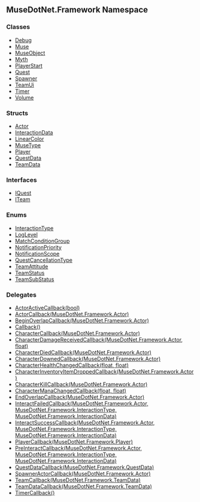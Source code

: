 ## MuseDotNet.Framework Namespace
### Classes
- [Debug](./Debug.md 'MuseDotNet.Framework.Debug')
- [Muse](./Muse.md 'MuseDotNet.Framework.Muse')
- [MuseObject](./MuseObject.md 'MuseDotNet.Framework.MuseObject')
- [Myth](./Myth.md 'MuseDotNet.Framework.Myth')
- [PlayerStart](./PlayerStart.md 'MuseDotNet.Framework.PlayerStart')
- [Quest](./Quest.md 'MuseDotNet.Framework.Quest')
- [Spawner](./Spawner.md 'MuseDotNet.Framework.Spawner')
- [TeamUi](./TeamUi.md 'MuseDotNet.Framework.TeamUi')
- [Timer](./Timer.md 'MuseDotNet.Framework.Timer')
- [Volume](./Volume.md 'MuseDotNet.Framework.Volume')
### Structs
- [Actor](./Actor.md 'MuseDotNet.Framework.Actor')
- [InteractionData](./InteractionData.md 'MuseDotNet.Framework.InteractionData')
- [LinearColor](./LinearColor.md 'MuseDotNet.Framework.LinearColor')
- [MuseType](./MuseType.md 'MuseDotNet.Framework.MuseType')
- [Player](./Player.md 'MuseDotNet.Framework.Player')
- [QuestData](./QuestData.md 'MuseDotNet.Framework.QuestData')
- [TeamData](./TeamData.md 'MuseDotNet.Framework.TeamData')
### Interfaces
- [IQuest](./IQuest.md 'MuseDotNet.Framework.IQuest')
- [ITeam](./ITeam.md 'MuseDotNet.Framework.ITeam')
### Enums
- [InteractionType](./InteractionType.md 'MuseDotNet.Framework.InteractionType')
- [LogLevel](./LogLevel.md 'MuseDotNet.Framework.LogLevel')
- [MatchConditionGroup](./MatchConditionGroup.md 'MuseDotNet.Framework.MatchConditionGroup')
- [NotificationPriority](./NotificationPriority.md 'MuseDotNet.Framework.NotificationPriority')
- [NotificationScope](./NotificationScope.md 'MuseDotNet.Framework.NotificationScope')
- [QuestCancellationType](./QuestCancellationType.md 'MuseDotNet.Framework.QuestCancellationType')
- [TeamAttitude](./TeamAttitude.md 'MuseDotNet.Framework.TeamAttitude')
- [TeamStatus](./TeamStatus.md 'MuseDotNet.Framework.TeamStatus')
- [TeamSubStatus](./TeamSubStatus.md 'MuseDotNet.Framework.TeamSubStatus')
### Delegates
- [ActorActiveCallback(bool)](./ActorActiveCallback(bool).md 'MuseDotNet.Framework.ActorActiveCallback(bool)')
- [ActorCallback(MuseDotNet.Framework.Actor)](./ActorCallback(Actor).md 'MuseDotNet.Framework.ActorCallback(MuseDotNet.Framework.Actor)')
- [BeginOverlapCallback(MuseDotNet.Framework.Actor)](./BeginOverlapCallback(Actor).md 'MuseDotNet.Framework.BeginOverlapCallback(MuseDotNet.Framework.Actor)')
- [Callback()](./Callback().md 'MuseDotNet.Framework.Callback()')
- [CharacterCallback(MuseDotNet.Framework.Actor)](./CharacterCallback(Actor).md 'MuseDotNet.Framework.CharacterCallback(MuseDotNet.Framework.Actor)')
- [CharacterDamageReceivedCallback(MuseDotNet.Framework.Actor, float)](./CharacterDamageReceivedCallback(Actor_float).md 'MuseDotNet.Framework.CharacterDamageReceivedCallback(MuseDotNet.Framework.Actor, float)')
- [CharacterDiedCallback(MuseDotNet.Framework.Actor)](./CharacterDiedCallback(Actor).md 'MuseDotNet.Framework.CharacterDiedCallback(MuseDotNet.Framework.Actor)')
- [CharacterDownedCallback(MuseDotNet.Framework.Actor)](./CharacterDownedCallback(Actor).md 'MuseDotNet.Framework.CharacterDownedCallback(MuseDotNet.Framework.Actor)')
- [CharacterHealthChangedCallback(float, float)](./CharacterHealthChangedCallback(float_float).md 'MuseDotNet.Framework.CharacterHealthChangedCallback(float, float)')
- [CharacterInventoryItemDroppedCallback(MuseDotNet.Framework.Actor)](./CharacterInventoryItemDroppedCallback(Actor).md 'MuseDotNet.Framework.CharacterInventoryItemDroppedCallback(MuseDotNet.Framework.Actor)')
- [CharacterKillCallback(MuseDotNet.Framework.Actor)](./CharacterKillCallback(Actor).md 'MuseDotNet.Framework.CharacterKillCallback(MuseDotNet.Framework.Actor)')
- [CharacterManaChangedCallback(float, float)](./CharacterManaChangedCallback(float_float).md 'MuseDotNet.Framework.CharacterManaChangedCallback(float, float)')
- [EndOverlapCallback(MuseDotNet.Framework.Actor)](./EndOverlapCallback(Actor).md 'MuseDotNet.Framework.EndOverlapCallback(MuseDotNet.Framework.Actor)')
- [InteractFailedCallback(MuseDotNet.Framework.Actor, MuseDotNet.Framework.InteractionType, MuseDotNet.Framework.InteractionData)](./InteractFailedCallback(Actor_InteractionType_InteractionData).md 'MuseDotNet.Framework.InteractFailedCallback(MuseDotNet.Framework.Actor, MuseDotNet.Framework.InteractionType, MuseDotNet.Framework.InteractionData)')
- [InteractSuccessCallback(MuseDotNet.Framework.Actor, MuseDotNet.Framework.InteractionType, MuseDotNet.Framework.InteractionData)](./InteractSuccessCallback(Actor_InteractionType_InteractionData).md 'MuseDotNet.Framework.InteractSuccessCallback(MuseDotNet.Framework.Actor, MuseDotNet.Framework.InteractionType, MuseDotNet.Framework.InteractionData)')
- [PlayerCallback(MuseDotNet.Framework.Player)](./PlayerCallback(Player).md 'MuseDotNet.Framework.PlayerCallback(MuseDotNet.Framework.Player)')
- [PreInteractCallback(MuseDotNet.Framework.Actor, MuseDotNet.Framework.InteractionType, MuseDotNet.Framework.InteractionData)](./PreInteractCallback(Actor_InteractionType_InteractionData).md 'MuseDotNet.Framework.PreInteractCallback(MuseDotNet.Framework.Actor, MuseDotNet.Framework.InteractionType, MuseDotNet.Framework.InteractionData)')
- [QuestDataCallback(MuseDotNet.Framework.QuestData)](./QuestDataCallback(QuestData).md 'MuseDotNet.Framework.QuestDataCallback(MuseDotNet.Framework.QuestData)')
- [SpawnerActorCallback(MuseDotNet.Framework.Actor)](./SpawnerActorCallback(Actor).md 'MuseDotNet.Framework.SpawnerActorCallback(MuseDotNet.Framework.Actor)')
- [TeamCallback(MuseDotNet.Framework.TeamData)](./TeamCallback(TeamData).md 'MuseDotNet.Framework.TeamCallback(MuseDotNet.Framework.TeamData)')
- [TeamDataCallback(MuseDotNet.Framework.TeamData)](./TeamDataCallback(TeamData).md 'MuseDotNet.Framework.TeamDataCallback(MuseDotNet.Framework.TeamData)')
- [TimerCallback()](./TimerCallback().md 'MuseDotNet.Framework.TimerCallback()')
